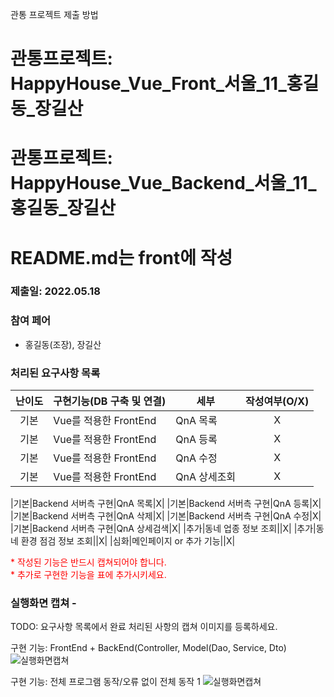 관통 프로젝트 제출 방법

# 관통프로젝트: HappyHouse_Vue_Front_서울_11_홍길동_장길산 

# 관통프로젝트: HappyHouse_Vue_Backend_서울_11_홍길동_장길산 
# README.md는 front에 작성


### 제출일: 2022.05.18

### 참여 페어
- 홍길동(조장), 장길산

### 처리된 요구사항 목록
 
|난이도|구현기능(DB 구축 및 연결)|세부|작성여부(O/X)|
|:---:|---|---|:---:|
|기본|Vue를 적용한 FrontEnd|QnA 목록|X|
|기본|Vue를 적용한 FrontEnd|QnA 등록|X|
|기본|Vue를 적용한 FrontEnd|QnA 수정|X|
|기본|Vue를 적용한 FrontEnd|QnA 상세조회|X|

|기본|Backend 서버측 구현|QnA 목록|X|
|기본|Backend 서버측 구현|QnA 등록|X|
|기본|Backend 서버측 구현|QnA 삭제|X|
|기본|Backend 서버측 구현|QnA 수정|X|
|기본|Backend 서버측 구현|QnA 상세검색|X|
|추가|동네 업종 정보 조회||X|
|추가|동네 환경 점검 정보 조회||X|
|심화|메인페이지 or 추가 기능||X|

<span style="color:red">
* 작성된 기능은 반드시 캡쳐되어야 합니다.<br>
* 추가로 구현한 기능을 표에 추가시키세요.
</span>

### 실행화면 캡쳐 - 
TODO: 요구사항 목록에서 완료 처리된 사항의 캡쳐 이미지를 등록하세요.

구현 기능: FrontEnd + BackEnd(Controller, Model(Dao, Service, Dto)
![실행화면캡쳐](./화면캡쳐/화면캡쳐_0001_주택정보_web.png)

구현 기능: 전체 프로그램 동작/오류 없이 전체 동작 1
![실행화면캡쳐](./화면캡쳐/화면캡쳐_Main화면_web.png)
